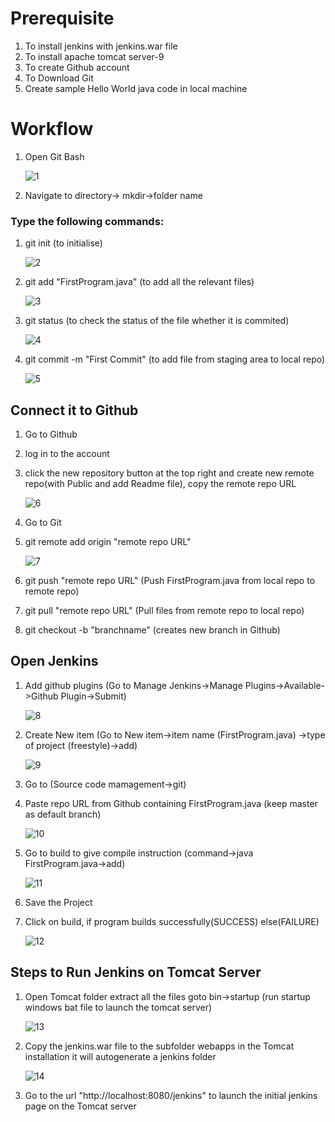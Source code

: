 # Prerequisite
1. To install jenkins with jenkins.war file
2. To install apache tomcat server-9
3. To create Github account
4. To Download Git
5. Create sample Hello World java code in local machine

# Workflow
1. Open Git Bash




   ![1](https://user-images.githubusercontent.com/79540238/109284224-a3bbc300-7845-11eb-803d-17ef7da0b802.PNG)

2. Navigate to directory-> mkdir->folder name
  ### Type the following commands:
  1. git init (to initialise)


     ![2](https://user-images.githubusercontent.com/79540238/109284230-a4ecf000-7845-11eb-802a-449ca5094142.png)
  2. git add "FirstProgram.java"  (to add all the relevant files)



     ![3](https://user-images.githubusercontent.com/79540238/109284232-a5858680-7845-11eb-8918-4fca5f697ea9.PNG)
  3. git status (to check the status of the file whether it is commited)



     
     ![4](https://user-images.githubusercontent.com/79540238/109284788-3f4d3380-7846-11eb-8f9c-632833cbe2da.PNG)
  4. git commit -m "First Commit" (to add file from staging area to local repo)


      ![5](https://user-images.githubusercontent.com/79540238/109284789-407e6080-7846-11eb-86c3-d997ee88ca5c.PNG)
  
## Connect it to Github
1. Go to Github
2. log in to the account
3. click the new repository button at the top right and create new remote repo(with Public and add Readme file), copy the remote repo URL



   ![6](https://user-images.githubusercontent.com/79540238/109284790-4116f700-7846-11eb-930c-6a02a78c7f42.PNG)
4. Go to Git
  1. git remote add origin "remote repo URL"



     ![7](https://user-images.githubusercontent.com/79540238/109284792-4116f700-7846-11eb-8834-38d99fd46ba9.PNG)
  2. git push "remote repo URL" (Push FirstProgram.java from local repo to remote repo)
  3. git pull "remote repo URL" (Pull files from remote repo to local repo)
  4. git checkout -b "branchname" (creates new branch in Github)

## Open Jenkins
1. Add github plugins (Go to Manage Jenkins->Manage Plugins->Available->Github Plugin->Submit)


   ![8](https://user-images.githubusercontent.com/79540238/109284795-41af8d80-7846-11eb-93f7-827a0c217403.PNG)
2. Create New item (Go to New item->item name (FirstProgram.java) ->type of project (freestyle)->add)



   ![9](https://user-images.githubusercontent.com/79540238/109284797-42482400-7846-11eb-9da9-85f9fdeffb99.PNG)
3. Go to (Source code mamagement->git)
4. Paste repo URL from Github containing FirstProgram.java (keep master as default branch)


   ![10](https://user-images.githubusercontent.com/79540238/109284799-42482400-7846-11eb-9e10-bc52a600e92d.PNG)

5. Go to build to give compile instruction (command->java FirstProgram.java->add)


    ![11](https://user-images.githubusercontent.com/79540238/109285960-b59e6580-7847-11eb-93ad-cb2577a641f2.PNG)
6. Save the Project
7. Click on build, if program builds successfully(SUCCESS) else(FAILURE)


   ![12](https://user-images.githubusercontent.com/79540238/109285964-b636fc00-7847-11eb-8f32-bdb30fa51b58.PNG)

## Steps to Run Jenkins on Tomcat Server
1. Open Tomcat folder extract all the files goto bin->startup (run startup windows bat file to launch the tomcat server)


   ![13](https://user-images.githubusercontent.com/79540238/109285967-b6cf9280-7847-11eb-924c-2af4c10612c0.PNG)
2. Copy the jenkins.war file to the subfolder webapps in the Tomcat installation it will autogenerate a jenkins folder


   ![14](https://user-images.githubusercontent.com/79540238/109285970-b7682900-7847-11eb-962c-91f90b4c1841.PNG)
3. Go to the url "http://localhost:8080/jenkins" to launch the initial jenkins page on the Tomcat server




  
  




